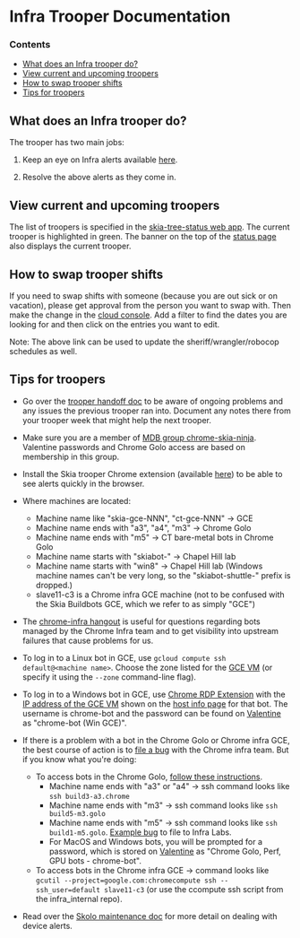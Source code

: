 Infra Trooper Documentation
===========================

### Contents ###

*   [What does an Infra trooper do?](#what_is_a_trooper)
*   [View current and upcoming troopers](#view_current_upcoming_troopers)
*   [How to swap trooper shifts](#how_to_swap)
*   [Tips for troopers](#tips)


<a name="what_is_a_trooper"></a>
What does an Infra trooper do?
------------------------------

The trooper has two main jobs:

1) Keep an eye on Infra alerts available [here](https://promalerts.skia.org/#/alerts?receiver=skiabot).

2) Resolve the above alerts as they come in.

<a name="view_current_upcoming_troopers"></a>
View current and upcoming troopers
----------------------------------

The list of troopers is specified in the [skia-tree-status web app](http://skia-tree-status.appspot.com/trooper). The current trooper is highlighted in green.
The banner on the top of the [status page](https://status.skia.org) also displays the current trooper.


<a name="how_to_swap"></a>
How to swap trooper shifts
--------------------------

If you need to swap shifts with someone (because you are out sick or on vacation), please get approval from the person you want to swap with. Then make the change in the [cloud console](https://console.cloud.google.com/datastore/entities/query?project=skia-tree-status&organizationId=433637338589&ns=&kind=TrooperSchedules). Add a filter to find the dates you are looking for and then click on the entries you want to edit.

Note: The above link can be used to update the sheriff/wrangler/robocop schedules as well.


<a name="tips"></a>
Tips for troopers
-----------------

- Go over the [trooper handoff doc](https://docs.google.com/document/d/1I1tB0Cv2fme4FY0lAF2gYeEbZ_0kehLIi3vf3vuPkx0/edit) to be aware of ongoing problems and any issues the previous trooper ran into. Document any notes there from your trooper week that might help the next trooper.

- Make sure you are a member of
  [MDB group chrome-skia-ninja](https://ganpati.corp.google.com/#Group_Info?name=chrome-skia-ninja@prod.google.com).
  Valentine passwords and Chrome Golo access are based on membership in this
  group.

- Install the Skia trooper Chrome extension (available [here](https://chrome.google.com/webstore/a/google.com/detail/alerts-for-skia-troopers/fpljhfiomnfioecagooiekldeolcpief)) to be able to see alerts quickly in the browser.

- Where machines are located:
  - Machine name like "skia-gce-NNN", "ct-gce-NNN" -> GCE
  - Machine name ends with "a3", "a4", "m3" -> Chrome Golo
  - Machine name ends with "m5" -> CT bare-metal bots in Chrome Golo
  - Machine name starts with "skiabot-" -> Chapel Hill lab
  - Machine name starts with "win8" -> Chapel Hill lab (Windows machine
    names can't be very long, so the "skiabot-shuttle-" prefix is dropped.)
  - slave11-c3 is a Chrome infra GCE machine (not to be confused with the Skia
    Buildbots GCE, which we refer to as simply "GCE")

- The [chrome-infra hangout](https://goto.google.com/cit-hangout) is useful for
  questions regarding bots managed by the Chrome Infra team and to get
  visibility into upstream failures that cause problems for us.

- To log in to a Linux bot in GCE, use `gcloud compute ssh default@<machine
  name>`. Choose the zone listed for the
  [GCE VM](https://console.cloud.google.com/project/31977622648/compute/instances)
  (or specify it using the `--zone` command-line flag).

- To log in to a Windows bot in GCE, use
  [Chrome RDP Extension](https://chrome.google.com/webstore/detail/chrome-rdp/cbkkbcmdlboombapidmoeolnmdacpkch?hl=en-US)
  with the
  [IP address of the GCE VM](https://console.cloud.google.com/project/31977622648/compute/instances)
  shown on the [host info page](https://status.skia.org/hosts) for that bot. The
  username is chrome-bot and the password can be found on
  [Valentine](https://valentine.corp.google.com/) as "chrome-bot (Win GCE)".

- If there is a problem with a bot in the Chrome Golo or Chrome infra GCE, the
  best course of action is to
  [file a bug](https://code.google.com/p/chromium/issues/entry?template=Build%20Infrastructure)
  with the Chrome infra team. But if you know what you're doing:
  - To access bots in the Chrome Golo,
    [follow these instructions](https://chrome-internal.googlesource.com/infra/infra_internal/+/master/doc/ssh.md).
    - Machine name ends with "a3" or "a4" -> ssh command looks like `ssh
      build3-a3.chrome`
    - Machine name ends with "m3" -> ssh command looks like `ssh build5-m3.golo`
    - Machine name ends with "m5" -> ssh command looks like `ssh build1-m5.golo`.
      [Example bug](https://bugs.chromium.org/p/chromium/issues/detail?id=638193) to file to Infra Labs.
    - For MacOS and Windows bots, you will be prompted for a password, which is
      stored on [Valentine](https://valentine.corp.google.com/) as "Chrome Golo,
      Perf, GPU bots - chrome-bot".
  - To access bots in the Chrome infra GCE -> command looks like `gcutil
    --project=google.com:chromecompute ssh --ssh_user=default slave11-c3` (or
    use the ccompute ssh script from the infra_internal repo).

- Read over the [Skolo maintenance doc](https://docs.google.com/document/d/1zTR1YtrIFBo-fRWgbUgvJNVJ-s_4_sNjTrHIoX2vulo/edit) for more detail on
  dealing with device alerts.
